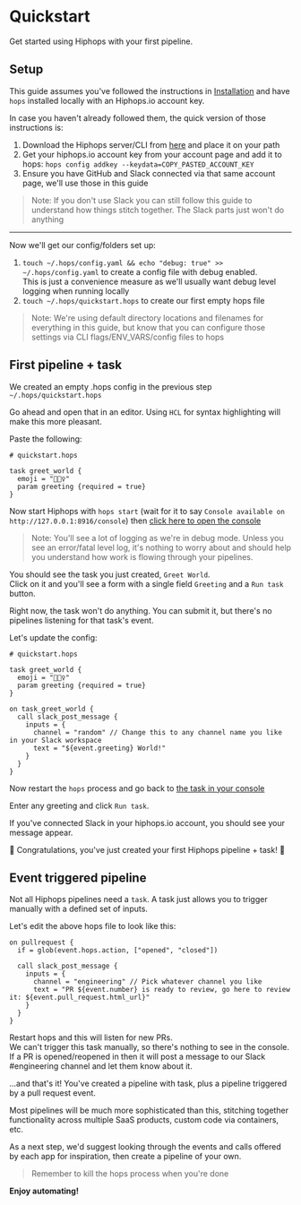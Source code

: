 # Quickstart

Get started using Hiphops with your first pipeline.


## Setup

This guide assumes you've followed the instructions in [Installation](start-installation.md) and have `hops` installed locally with an Hiphops.io account key.

In case you haven't already followed them, the quick version of those instructions is:
1. Download the Hiphops server/CLI from [here](https://github.com/hiphops-io/hops/releases/latest) and place it on your path
1. Get your hiphops.io account key from your account page and add it to hops: `hops config addkey --keydata=COPY_PASTED_ACCOUNT_KEY`
1. Ensure you have GitHub and Slack connected via that same account page, we'll use those in this guide

> Note: If you don't use Slack you can still follow this guide to understand how things stitch together. The Slack parts just won't do anything

---

Now we'll get our config/folders set up:

1. `touch ~/.hops/config.yaml && echo "debug: true" >> ~/.hops/config.yaml` to create a config file with debug enabled.<br>This is just a convenience measure as we'll usually want debug level logging when running locally
1. `touch ~/.hops/quickstart.hops` to create our first empty hops file

> Note: We're using default directory locations and filenames for everything in this guide, but know that you can configure those settings via CLI flags/ENV_VARS/config files to hops

## First pipeline + task

We created an empty .hops config in the previous step `~/.hops/quickstart.hops`

Go ahead and open that in an editor. Using `HCL` for syntax highlighting will make this more pleasant.

Paste the following:

```hcl
# quickstart.hops

task greet_world {
  emoji = "🙋🏽‍♀️"
  param greeting {required = true}
}
```

Now start Hiphops with `hops start` (wait for it to say `Console available on http://127.0.0.1:8916/console`) then [click here to open the console](http://127.0.0.1:8916/console)

> Note: You'll see a lot of logging as we're in debug mode. Unless you see an error/fatal level log, it's nothing to worry about and should help you understand how work is flowing through your pipelines.

You should see the task you just created, `Greet World`.<br>
Click on it and you'll see a form with a single field `Greeting` and a `Run task` button.

Right now, the task won't do anything. You can submit it, but there's no pipelines listening for that task's event.

Let's update the config:

```hcl
# quickstart.hops

task greet_world {
  emoji = "🙋🏽‍♀️"
  param greeting {required = true}
}

on task_greet_world {
  call slack_post_message {
    inputs = {
      channel = "random" // Change this to any channel name you like in your Slack workspace
      text = "${event.greeting} World!"
    }
  }
}
```

Now restart the `hops` process and go back to [the task in your console](http://127.0.0.1:8916/console/greet_world)

Enter any greeting and click `Run task`.

If you've connected Slack in your hiphops.io account, you should see your message appear.

:tada: Congratulations, you've just created your first Hiphops pipeline + task! :tada:

## Event triggered pipeline

Not all Hiphops pipelines need a `task`. A task just allows you to trigger manually with a defined set of inputs.

Let's edit the above hops file to look like this:

```
on pullrequest {
  if = glob(event.hops.action, ["opened", "closed"])

  call slack_post_message {
    inputs = {
      channel = "engineering" // Pick whatever channel you like
      text = "PR ${event.number} is ready to review, go here to review it: ${event.pull_request.html_url}"
    }
  }
}
```

Restart hops and this will listen for new PRs.<br>
We can't trigger this task manually, so there's nothing to see in the console. If a PR is opened/reopened in then it will post a message to our Slack #engineering channel and let them know about it.

...and that's it! You've created a pipeline with task, plus a pipeline triggered by a pull request event.

Most pipelines will be much more sophisticated than this, stitching together functionality across multiple SaaS products, custom code via containers, etc.

As a next step, we'd suggest looking through the events and calls offered by each app for inspiration, then create a pipeline of your own.

> Remember to kill the hops process when you're done

**Enjoy automating!**

